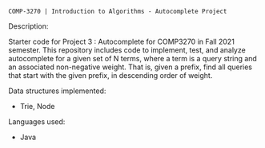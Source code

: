     COMP-3270 | Introduction to Algorithms - Autocomplete Project 

Description:

Starter code for Project 3 : Autocomplete for COMP3270 in Fall 2021 semester. This repository includes code to implement, test, and analyze autocomplete for a given set of N terms, where a term is a query string and an associated non-negative weight. That is, given a prefix, find all queries that start with the given prefix, in descending order of weight.

Data structures implemented: 
- Trie, Node

Languages used: 
- Java

